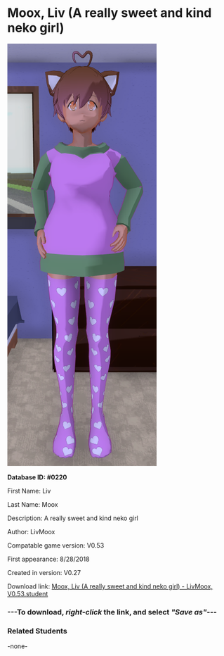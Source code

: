 # Moox, Liv (A really sweet and kind neko girl)

<img src="../../Files/Images/Moox, Liv (A really sweet and kind neko girl).png" title="Moox, Liv (A really sweet and kind neko girl) - LivMoox, V0.53">

**Database ID: #0220**

First Name: Liv

Last Name: Moox

Description: A really sweet and kind neko girl

Author: LivMoox

Compatable game version: V0.53

First appearance: 8/28/2018

Created in version: V0.27

Download link: <a href="https://raw.githubusercontent.com/Arbiter1223/Daigaku-Gurashi-Custom-Students/master/Files/Student%20Files/Moox%2C%20Liv%20(A%20really%20sweet%20and%20kind%20neko%20girl)%20-%20LivMoox%2C%20V0.53.student">Moox, Liv (A really sweet and kind neko girl) - LivMoox, V0.53.student</a>

### ---**To download, _right-click_ the link, and select _"Save as"_**---

### Related Students

-none-
